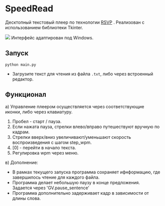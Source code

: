 # SpeedRead

Десктопный текстовый плеер по
технологии [RSVP](https://en.wikipedia.org/wiki/Rapid_serial_visual_presentation)
. Реализован с использованием библиотеки Tkinter.

<img src="https://imgur.com/a/wpyNQnL">
Интерфейс адаптирован под Windows.

## Запуск

```
python main.py
```

* Загрузите текст для чтения из файла ```.txt```, либо через встроенный редактор.

## Функционал

а) Управление плеером осуществляется через соответствующие иконки, либо через клавиатуру.

1. Пробел - старт / пауза.
2. Если нажата пауза, стрелки влево/вправо путешествуют вручную по кадрам.
3. Стрелки вверх/вниз увеличивают/уменьшают скорость воспроизведения с шагом step_wpm.
4. [0] - перейти в начало текста.
5. Регулировка wpm через меню.

в) Дополнение:

* В рамках текущего запуска программа сохраняет ифнформацию, где завершилось чтение для каждого файла.
* Программа делает небольшую паузу в конце предложения. Задается через 'GV.pause_sentence'
* Программа дополнительно задерживает кадр в зависимости от длины слова.
